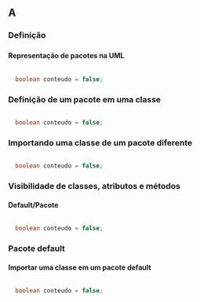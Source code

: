 <h2>A</h2>

<h3>Definição<h3>
  <h4>Representação de pacotes na UML</h4>
  
```java

  boolean conteudo = false;

```
  
<h3>Definição de um pacote em uma classe</h3>
 
```java

  boolean conteudo = false;

```
  
<h3>Importando uma classe de um pacote diferente</h3>
  
```java

  boolean conteudo = false;

```
  
<h3>Visibilidade de classes, atributos e métodos</h3>
  <h4>Default/Pacote</h4>
  
```java

  boolean conteudo = false;

```
  
<h3>Pacote default</h3>
  <h4>Importar uma classe em um pacote default</h4>

```java

  boolean conteudo = false;

```
  
